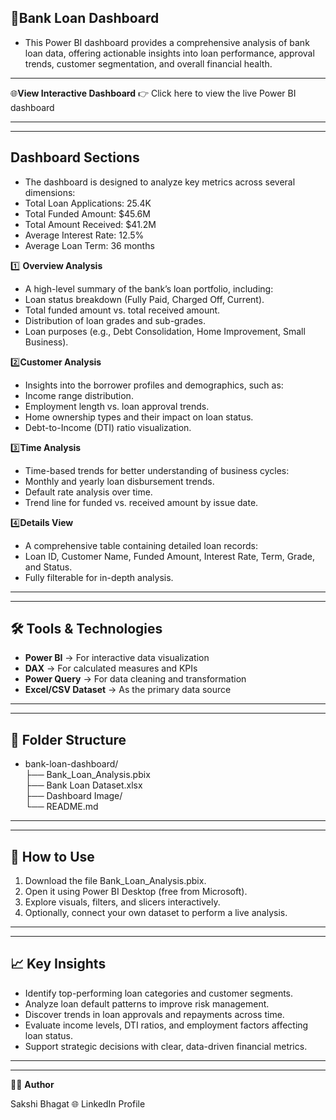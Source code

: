 🏦**Bank Loan Dashboard** <br>
----------------------------------------------------
- This Power BI dashboard provides a comprehensive analysis of bank loan data, offering actionable insights into loan performance, approval trends, customer segmentation, and overall financial health.
-------------------------------------------------------------------------------------------------------------------------------------------------------------------------------------------
🌐**View Interactive Dashboard**
👉 Click here to view the live Power BI dashboard

---------------------------------------------------------------------------------------------------------------------------------------------------
--------------------------
**Dashboard Sections**
-------------------------------------------------------------------------------------------------------------------------
- The dashboard is designed to analyze key metrics across several dimensions:
- Total Loan Applications: 25.4K<br>
- Total Funded Amount: $45.6M<br>
- Total Amount Received: $41.2M<br>
- Average Interest Rate: 12.5%<br>
- Average Loan Term: 36 months<br>

1️⃣ **Overview Analysis**<br>
- A high-level summary of the bank’s loan portfolio, including:<br>
- Loan status breakdown (Fully Paid, Charged Off, Current).<br>
- Total funded amount vs. total received amount.<br>
- Distribution of loan grades and sub-grades.<br>
- Loan purposes (e.g., Debt Consolidation, Home Improvement, Small Business).<br>

2️⃣**Customer Analysis**
- Insights into the borrower profiles and demographics, such as:
- Income range distribution.
- Employment length vs. loan approval trends.
- Home ownership types and their impact on loan status.
- Debt-to-Income (DTI) ratio visualization.

3️⃣**Time Analysis**
- Time-based trends for better understanding of business cycles:
- Monthly and yearly loan disbursement trends.
- Default rate analysis over time.
- Trend line for funded vs. received amount by issue date.

4️⃣**Details View**
- A comprehensive table containing detailed loan records:
- Loan ID, Customer Name, Funded Amount, Interest Rate, Term, Grade, and Status.
- Fully filterable for in-depth analysis.
--------------------------------------------------------------------------------------------------------------------------------------------------------------------------
-------------------------------------------------------------------
🛠️ **Tools & Technologies**
-------------------------------------------------------------------------------------------------------------------------------
- **Power BI** → For interactive data visualization
- **DAX** → For calculated measures and KPIs
- **Power Query** → For data cleaning and transformation
- **Excel/CSV Dataset** → As the primary data source
--------------------------------------------------------------------------------------------------------------------------------------------------------------------------------
------------------------------------------------------------------------ 
📁 **Folder Structure**
------------------------------------------------------------------------------------------------------------------------
- bank-loan-dashboard/ <br>
├── Bank_Loan_Analysis.pbix <br>
├── Bank Loan Dataset.xlsx <br>
├── Dashboard Image/ <br>
└── README.md
----------------------------------------------------------------------------------------------------------------------------------------------------------------------------
------------------------------------------------------------
🚀 **How to Use**
----------------------------------------------------
1. Download the file Bank_Loan_Analysis.pbix.
2. Open it using Power BI Desktop (free from Microsoft).
3. Explore visuals, filters, and slicers interactively.
4. Optionally, connect your own dataset to perform a live analysis.
----------------------------------------------------------------------------------------------------------------------------------------------------------------------------
-----------------------------------------------
📈 **Key Insights** <br>
---------------------------------------------
- Identify top-performing loan categories and customer segments.
- Analyze loan default patterns to improve risk management.
- Discover trends in loan approvals and repayments across time.
- Evaluate income levels, DTI ratios, and employment factors affecting loan status.
- Support strategic decisions with clear, data-driven financial metrics.
--------------------------------------------------------------------------------------------------------------------------------------------------
----------------------
👩‍💻 **Author**

Sakshi Bhagat
🌐 LinkedIn Profile
